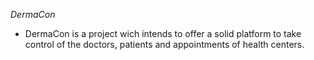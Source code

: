 *DermaCon*
-  DermaCon is a project wich intends to offer a solid platform to take control of the doctors, patients and appointments of health centers.
